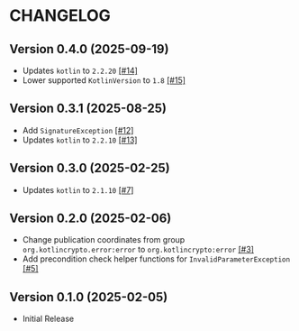 # CHANGELOG

## Version 0.4.0 (2025-09-19)
 - Updates `kotlin` to `2.2.20` [[#14]][14]
 - Lower supported `KotlinVersion` to `1.8` [[#15]][15]

## Version 0.3.1 (2025-08-25)
 - Add `SignatureException` [[#12]][12]
 - Updates `kotlin` to `2.2.10` [[#13]][13]

## Version 0.3.0 (2025-02-25)
 - Updates `kotlin` to `2.1.10` [[#7]][7]

## Version 0.2.0 (2025-02-06)
 - Change publication coordinates from group `org.kotlincrypto.error:error` to `org.kotlincrypto:error` [[#3]][3]
 - Add precondition check helper functions for `InvalidParameterException` [[#5]][5]

## Version 0.1.0 (2025-02-05)
 - Initial Release

[3]: https://github.com/KotlinCrypto/error/pull/3
[5]: https://github.com/KotlinCrypto/error/pull/5
[7]: https://github.com/KotlinCrypto/error/pull/7
[12]: https://github.com/KotlinCrypto/error/pull/12
[13]: https://github.com/KotlinCrypto/error/pull/13
[14]: https://github.com/KotlinCrypto/error/pull/14
[15]: https://github.com/KotlinCrypto/error/pull/15
